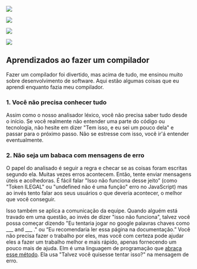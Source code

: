 ![](http://i.imgur.com/ur3ls5B.png)

![](http://i.imgur.com/Od8BBR6.png)

![](http://i.imgur.com/vqrhG77.png)

![](http://i.imgur.com/gMKP9rL.png)

## Aprendizados ao fazer um compilador

Fazer um compilador foi divertido, mas acima de tudo, me ensinou muito sobre desenvolvimento de software. Aqui estão algumas coisas que eu aprendi enquanto fazia meu compilador.

### 1. Você não precisa conhecer tudo
Assim como o nosso analisador léxico, você não precisa saber tudo desde o início. Se você realmente não entender uma parte do código ou tecnologia, não hesite em dizer "Tem isso, e eu sei um pouco dela" e passar para o próximo passo. Não se estresse com isso, você ir'á entender eventualmente.

### 2. Não seja um babaca com mensagens de erro
O papel do analisado é seguir a regra e checar se as coisas foram escritas segundo ela. Muitas vezes erros acontecem. Então, tente enviar mensagens úteis e acolhedoras. É fácil falar "Isso não funciona desse jeito” (como "Token ILEGAL" ou "undefined não é uma função" erro no JavaScript) mas ao invés tento falar aos seus usuários o que deveria acontecer, o melhor que você conseguir.

Isso também se aplica a comunicação da equipe. Quando alguém está travado em uma questão, ao invés de dizer "isso não funciona", talvez você possa começar dizendo "Eu tentaria jogar no google palavras chaves como ___ and ___ ." ou “Eu recomendaria ler essa página na documentação.” Você não precisa fazer o trabalho por eles, mas você com certeza pode ajudar eles a fazer um trabalho melhor e mais rápido, apenas fornecendo um pouco mais de ajuda. Elm é uma linguagem de programação que [abraça esse método](http://http://elm-lang.org/blog/compiler-errors-for-humans). Ela usa "Talvez você quisesse tentar isso?" na mensagem de erro.